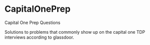 # CapitalOnePrep
Capital One Prep Questions

Solutions to problems that commonly show up on the capital one TDP interviews according to glassdoor.
